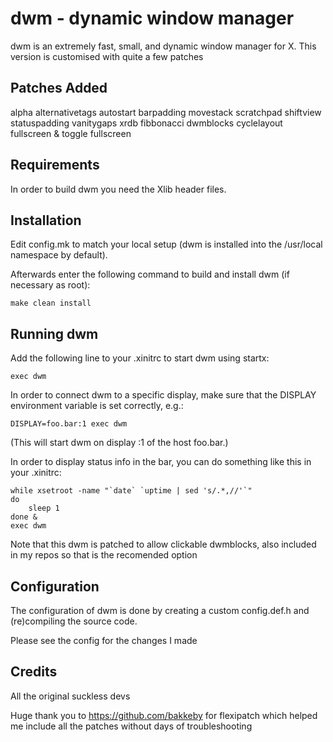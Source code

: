 dwm - dynamic window manager
============================
dwm is an extremely fast, small, and dynamic window manager for X.
This version is customised with quite a few patches

Patches Added
-------------
alpha
alternativetags
autostart
barpadding
movestack
scratchpad
shiftview
statuspadding
vanitygaps
xrdb
fibbonacci
dwmblocks
cyclelayout
fullscreen & toggle fullscreen

Requirements
------------
In order to build dwm you need the Xlib header files.


Installation
------------
Edit config.mk to match your local setup (dwm is installed into
the /usr/local namespace by default).

Afterwards enter the following command to build and install dwm (if
necessary as root):

    make clean install


Running dwm
-----------
Add the following line to your .xinitrc to start dwm using startx:

    exec dwm

In order to connect dwm to a specific display, make sure that
the DISPLAY environment variable is set correctly, e.g.:

    DISPLAY=foo.bar:1 exec dwm

(This will start dwm on display :1 of the host foo.bar.)

In order to display status info in the bar, you can do something
like this in your .xinitrc:

    while xsetroot -name "`date` `uptime | sed 's/.*,//'`"
    do
    	sleep 1
    done &
    exec dwm

Note that this dwm is patched to allow clickable dwmblocks, also included in
my repos so that is the recomended option

Configuration
-------------
The configuration of dwm is done by creating a custom config.def.h
and (re)compiling the source code.

Please see the config for the changes I made 

Credits
-------
All the original suckless devs

Huge thank you to https://github.com/bakkeby for flexipatch which helped me include all the patches without days of troubleshooting  
